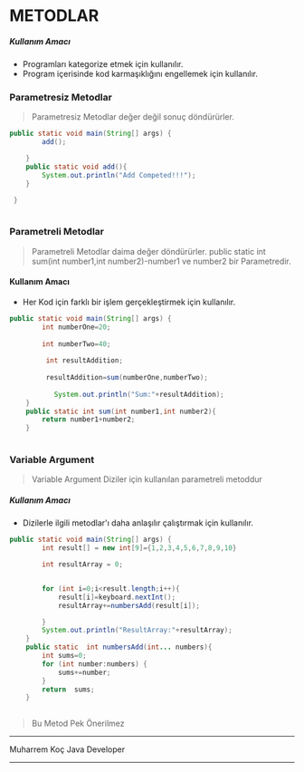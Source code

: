 # METODLAR

##### Kullanım Amacı
- Programları kategorize etmek için kullanılır.
- Program içerisinde kod karmaşıklığını engellemek için kullanılır.

### Parametresiz Metodlar

> Parametresiz Metodlar değer değil sonuç döndürürler.

```java
public static void main(String[] args) {
        add();

    }
    public static void add(){
        System.out.println("Add Competed!!!");
    }

 }
 
```


### Parametreli Metodlar

> Parametreli Metodlar daima değer döndürürler.
> public static int sum(int number1,int number2)-number1 ve number2 bir Parametredir.

#### Kullanım Amacı
- Her Kod için farklı bir işlem gerçekleştirmek için kullanılır.

```java
public static void main(String[] args) {
        int numberOne=20;
        
        int numberTwo=40;
        
         int resultAddition;
         
         resultAddition=sum(numberOne,numberTwo);
         
           System.out.println("Sum:"+resultAddition);
    }
    public static int sum(int number1,int number2){
        return number1+number2;
    }
 
```
### Variable Argument

> Variable Argument Diziler için kullanılan parametreli metoddur

##### Kullanım Amacı

- Dizilerle ilgili metodlar'ı daha anlaşılır çalıştırmak için kullanılır.


```java
public static void main(String[] args) {
        int result[] = new int[9]={1,2,3,4,5,6,7,8,9,10}

        int resultArray = 0;


        for (int i=0;i<result.length;i++){
            result[i]=keyboard.nextInt();
            resultArray+=numbersAdd(result[i]);

        }
        System.out.println("ResultArray:"+resultArray);
    }
    public static  int numbersAdd(int... numbers){
        int sums=0;
        for (int number:numbers) {
            sums+=number;
        }
        return  sums;
    }
 
```
> Bu Metod Pek Önerilmez
----

Muharrem Koç Java Developer

----


